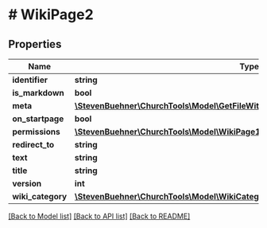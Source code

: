 # # WikiPage2

## Properties

Name | Type | Description | Notes
------------ | ------------- | ------------- | -------------
**identifier** | **string** |  |
**is_markdown** | **bool** |  | [optional]
**meta** | [**\StevenBuehner\ChurchTools\Model\GetFileWithDomainType200ResponseDataInnerMeta**](GetFileWithDomainType200ResponseDataInnerMeta.md) |  | [optional]
**on_startpage** | **bool** |  | [optional]
**permissions** | [**\StevenBuehner\ChurchTools\Model\WikiPage1Permissions**](WikiPage1Permissions.md) |  | [optional]
**redirect_to** | **string** |  | [optional]
**text** | **string** |  | [optional]
**title** | **string** |  | [optional]
**version** | **int** |  | [optional]
**wiki_category** | [**\StevenBuehner\ChurchTools\Model\WikiCategory1**](WikiCategory1.md) |  | [optional]

[[Back to Model list]](../../README.md#models) [[Back to API list]](../../README.md#endpoints) [[Back to README]](../../README.md)
